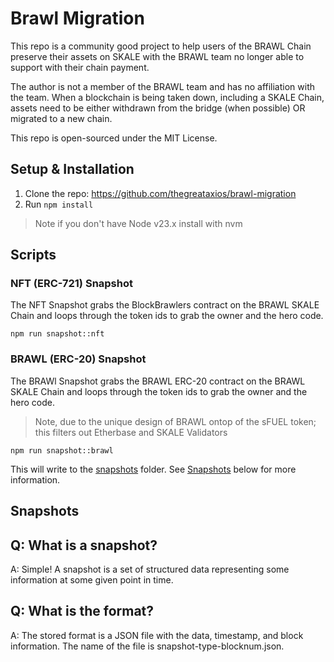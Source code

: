 # Brawl Migration

This repo is a community good project to help users of the BRAWL Chain preserve their assets on SKALE with the BRAWL team no longer able to support with their chain payment.

The author is not a member of the BRAWL team and has no affiliation with the team. When a blockchain is being taken down, including a SKALE Chain, assets need to be either withdrawn from the bridge (when possible) OR migrated to a new chain.

This repo is open-sourced under the MIT License.

## Setup & Installation

1. Clone the repo: https://github.com/thegreataxios/brawl-migration
2. Run `npm install`

> Note if you don't have Node v23.x install with nvm

## Scripts

### NFT (ERC-721) Snapshot

The NFT Snapshot grabs the BlockBrawlers contract on the BRAWL SKALE Chain and loops through the token ids to grab the owner and the hero code.

```shell
npm run snapshot::nft
```

### BRAWL (ERC-20) Snapshot

The BRAWl Snapshot grabs the BRAWL ERC-20 contract on the BRAWL SKALE Chain and loops through the token ids to grab the owner and the hero code.

> Note, due to the unique design of BRAWL ontop of the sFUEL token; this filters out Etherbase and SKALE Validators

```shell
npm run snapshot::brawl
```

This will write to the [snapshots](/snapshots) folder.
See [Snapshots](#snapshots) below for more information.

## Snapshots

Q: What is a snapshot?
---
A: Simple! A snapshot is a set of structured data representing some information at some given point in time.

Q: What is the format?
---
A: The stored format is a JSON file with the data, timestamp, and block information. The name of the file is snapshot-type-blocknum.json.
